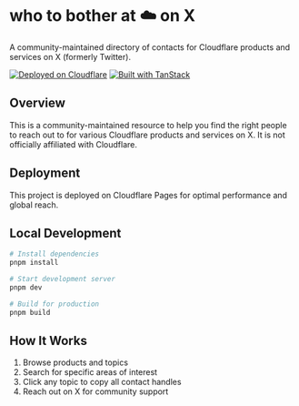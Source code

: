 # who to bother at ☁️ on X

A community-maintained directory of contacts for Cloudflare products and services on X (formerly Twitter).

[![Deployed on Cloudflare](https://img.shields.io/badge/Deployed%20on-Cloudflare-orange?style=for-the-badge&logo=cloudflare)](https://pages.cloudflare.com)
[![Built with TanStack](https://img.shields.io/badge/Built%20with-TanStack-black?style=for-the-badge)](https://tanstack.com)

## Overview

This is a community-maintained resource to help you find the right people to reach out to for various Cloudflare products and services on X. It is not officially affiliated with Cloudflare.

## Deployment

This project is deployed on Cloudflare Pages for optimal performance and global reach.

## Local Development

```bash
# Install dependencies
pnpm install

# Start development server
pnpm dev

# Build for production
pnpm build
```

## How It Works

1. Browse products and topics
2. Search for specific areas of interest
3. Click any topic to copy all contact handles
4. Reach out on X for community support